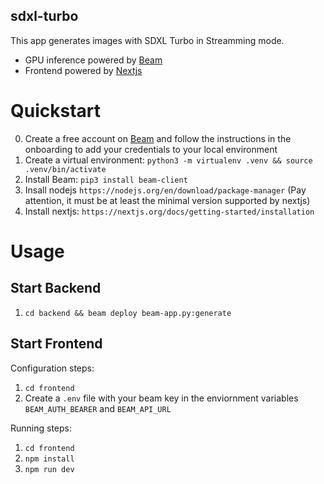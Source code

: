 ## sdxl-turbo

This app generates images with SDXL Turbo in Streamming mode.

- GPU inference powered by [Beam](https://beam.cloud)
- Frontend powered by [Nextjs](https://nextjs.org/)

# Quickstart

0. Create a free account on [Beam](https://beam.cloud) and follow the instructions in the onboarding to add your credentials to your local environment
1. Create a virtual environment: `python3 -m virtualenv .venv && source .venv/bin/activate`
2. Install Beam: `pip3 install beam-client`
3. Insall nodejs `https://nodejs.org/en/download/package-manager` (Pay attention, it must be at least the minimal version supported by nextjs)
4. Install nextjs: `https://nextjs.org/docs/getting-started/installation`

# Usage

## Start Backend

1. `cd backend && beam deploy beam-app.py:generate`


## Start Frontend

Configuration steps:

1. `cd frontend`
2. Create a `.env` file with your beam key in the enviornment variables `BEAM_AUTH_BEARER` and `BEAM_API_URL`


Running steps:
1. `cd frontend`
2. `npm install`
2. `npm run dev`
